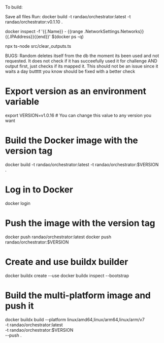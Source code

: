 To build:

Save all files
Run:
docker build -t randao/orchestrator:latest -t randao/orchestrator:v0.1.10 .

docker inspect -f '{{.Name}} - {{range .NetworkSettings.Networks}}{{.IPAddress}}{{end}}' $(docker ps -q)

npx ts-node src/clear_outputs.ts



BUGS:
Random deletes itself from the db the moment its been used and not requested. It does not check if it has succeefully used it for challenge AND output first, just checks if its mapped it. This should not be  an issue since it waits a day buttttt you know should be fixed with a better check




# Export version as an environment variable
export VERSION=v1.0.16  # You can change this value to any version you want

# Build the Docker image with the version tag
docker build -t randao/orchestrator:latest -t randao/orchestrator:$VERSION .

# Log in to Docker
docker login

# Push the image with the version tag
docker push randao/orchestrator:latest
docker push randao/orchestrator:$VERSION

# Create and use buildx builder
docker buildx create --use
docker buildx inspect --bootstrap

# Build the multi-platform image and push it
docker buildx build --platform linux/amd64,linux/arm64,linux/arm/v7 \
-t randao/orchestrator:latest \
-t randao/orchestrator:$VERSION \
--push .
